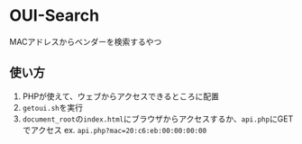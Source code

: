 # OUI-Search
MACアドレスからベンダーを検索するやつ
## 使い方
1. PHPが使えて、ウェブからアクセスできるところに配置
2. `getoui.sh`を実行
3. `document_root`の`index.html`にブラウザからアクセスするか、`api.php`にGETでアクセス
ex. `api.php?mac=20:c6:eb:00:00:00:00`
